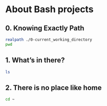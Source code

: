 # About Bash projects

## 0. Knowing Exactly Path
```bash
realpath ./0-current_working_directory
pwd
```

## 1. What’s in there?
```bash
ls
```
## 2. There is no place like home
```bash
cd ~
```